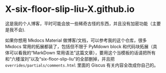 # X-six-floor-slip-liu-X.github.io

这是我的个人博客，平时可能会放一些稀奇古怪的东西，并且没有加密功能（主要是我不会).

如果你想用 Mkdocs Material 做博客/文档，可以参考我的这个仓库，很多 Mkdocs 常用的拓展都装了，包括但不限于 PyMdown block 和代码块拓展（具体可以看我的“MarkDown 常用语法”这篇文章），要用这个当模板的话请把所有和“六楼溜刘”以及“six-floor-slip-liu”的全部删掉，并且把 `overrides/partials/comments.html` 里面的 Giscus 有关内容全改成你自己的。